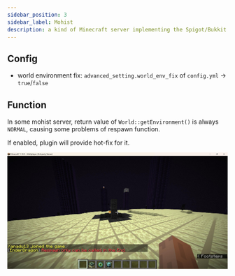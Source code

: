 ```yaml
---
sidebar_position: 3
sidebar_label: Mohist
description: a kind of Minecraft server implementing the Spigot/Bukkit API
---
```


## Config

* world environment fix: `advanced_setting.world_env_fix` of `config.yml` -> `true`/`false`

## Function

In some mohist server, return value of `World::getEnvironment()` is always `NORMAL`, causing some problems of respawn function.

If enabled, plugin will provide hot-fix for it.

![](_images/world_env_fix.jpg)

